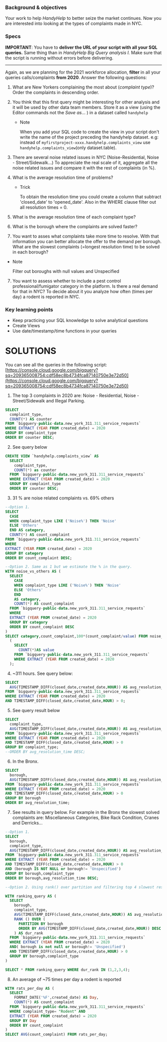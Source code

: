 ### Background & objectives

Your work to help *HandyHelp* to better seize the market continues. Now you are interested into looking at the types of complaints made in NYC.

### Specs

**IMPORTANT**: You have to **deliver the URL of your script with all your SQL queries.** Same thing than in *HandyHelp Big Query analysis I.* Make sure that the script is running without errors before delivering.

---

Again, as we are planning for the 2021 workforce allocation, **filter** in all your queries calls/complaints **from 2020**. Answer the following questions: 

1. What are New Yorkers complaining the most about (*complaint type*)? Order the complaints in descending order. 
2. You think that this first query might be interesting for other analysis and it will be used by other data team members. Store it as a view (using the Editor commands not the *Save as*... ) in a dataset called `handyhelp`
    - Note

        When you add your SQL code to create the view in your script don't write the name of the project preceding the handyhelp dataset. e.g: instead of `myfirstproject-xxxx.handyhelp.complaints_view` use `handyhelp.complaints_view`(only dataset.table).

3. There are several noise related issues in NYC (Noise-Residential, Noise - Street/Sidewalk…) To appreciate the real scale of it, aggregate all the noise related issues and compare it with the rest of complaints (in %). 
4. What is the average resolution time of problems?
    - Trick

        To obtain the resolution time you could create a column that subtract 'closed_date' to 'opened_date'. Also in the WHERE clause filter out all resolution times = 0.

5. What is the average resolution time of each complaint type? 
6. What is the borough where the complaints are solved faster?
7. You want to asses what complaints take more time to resolve. With that information you can better allocate the offer to the demand per borough. What are the slowest complaints (=longest resolution time) to be solved in each borough? 
- Note

    Filter out boroughs with null  values and Unspecified

7. You want to assess whether to include a pest control professional/fumigator category in the platform. Is there a real demand for that in NYC? To decide about it you analyze how often (times per day) a rodent is reported in NYC.

### Key learning points

- Keep practicing your SQL knowledge to solve analytical questions
- Create Views
- Use date/timestamp/time functions in your queries

# SOLUTIONS

You can see all the queries in the following script: [https://console.cloud.google.com/bigquery?sq=209365008754:cdf58ec8b4734fca87140750e3e72d50](https://console.cloud.google.com/bigquery?sq=209365008754:cdf58ec8b4734fca87140750e3e72d50) 

1. The top 3 complaints in 2020 are: Noise - Residential, Noise - Street/Sidewalk and Illegal Parking. 

```sql
SELECT 
  complaint_type,
  COUNT(*) AS counter
FROM `bigquery-public-data.new_york_311.311_service_requests`
WHERE EXTRACT (YEAR FROM created_date) = 2020
GROUP BY complaint_type
ORDER BY counter DESC;
```

2. See query below

```sql
CREATE VIEW `handyhelp.complaints_view` AS
  SELECT
    complaint_type,
    COUNT(*) as counter
  FROM `bigquery-public-data.new_york_311.311_service_requests`
  WHERE EXTRACT (YEAR FROM created_date) = 2020
  GROUP BY complaint_type
  ORDER BY counter DESC;
```

3. 31 % are noise related complaints vs. 69% others

```sql
--Option 1.
SELECT 
  CASE
  WHEN complaint_type LIKE ('Noise%') THEN 'Noise'
  ELSE 'Others'
  END AS category,
  COUNT(*) AS count_complaint
FROM `bigquery-public-data.new_york_311.311_service_requests`
WHERE 
EXTRACT (YEAR FROM created_date) = 2020
GROUP BY category
ORDER BY count_complaint DESC;

--Option 2. Same as 1 but we estimate the % in the query.
WITH noise_vs_others AS (
  SELECT
    CASE
    WHEN complaint_type LIKE ('Noise%') THEN 'Noise'
    ELSE 'Others'
    END
    AS category,
    COUNT(*) AS count_complaint
  FROM `bigquery-public-data.new_york_311.311_service_requests`
  WHERE
  EXTRACT (YEAR FROM created_date) = 2020
  GROUP BY category
  ORDER BY count_complaint DESC
)
SELECT category,count_complaint,100*(count_complaint/value) FROM noise_vs_others,
  (
    SELECT
      COUNT(*)AS value
    FROM `bigquery-public-data.new_york_311.311_service_requests`
    WHERE EXTRACT (YEAR FROM created_date) = 2020
  );
```

4. \~311 hours. See query below:

```sql
SELECT 
  AVG(TIMESTAMP_DIFF(closed_date,created_date,HOUR)) AS avg_resolution_time,
FROM `bigquery-public-data.new_york_311.311_service_requests`
WHERE EXTRACT (YEAR FROM created_date) = 2020
AND TIMESTAMP_DIFF(closed_date,created_date,HOUR) > 0;
```

5.  See query result below

```sql
SELECT 
  complaint_type,
  AVG(TIMESTAMP_DIFF(closed_date,created_date,HOUR)) AS avg_resolution_time,
FROM `bigquery-public-data.new_york_311.311_service_requests`
WHERE EXTRACT (YEAR FROM created_date) = 2020
AND TIMESTAMP_DIFF(closed_date,created_date,HOUR) > 0
GROUP BY complaint_type;
--ORDER BY avg_resolution_time DESC;
```

6. In the Bronx.

```sql
SELECT 
  borough,
  AVG(TIMESTAMP_DIFF(closed_date,created_date,HOUR)) AS avg_resolution_time,
FROM `bigquery-public-data.new_york_311.311_service_requests`
WHERE EXTRACT (YEAR FROM created_date) = 2020
AND TIMESTAMP_DIFF(closed_date,created_date,HOUR) > 0
GROUP BY borough
ORDER BY avg_resolution_time;
```

7. See results in query below. For example in the Bronx the slowest solved complaints are: Miscellaneous Categories, Bike Rack Condition, Cranes and Derricks...

```sql
--Option 1. 
SELECT 
  borough,
  complaint_type,
  AVG(TIMESTAMP_DIFF(closed_date,created_date,HOUR)) AS avg_resolution_time,
FROM `bigquery-public-data.new_york_311.311_service_requests`
WHERE EXTRACT (YEAR FROM created_date) = 2020
AND TIMESTAMP_DIFF(closed_date,created_date,HOUR) > 0
AND (borough IS NOT NULL or borough!= 'Unspecified')
GROUP BY borough,complaint_type
ORDER BY borough,avg_resolution_time DESC;

--Option 2. Using rank() over partition and filtering top 4 slowest resolution complaints/borough

WITH ranking_query AS ( 
  SELECT
    borough,
    complaint_type,
    AVG(TIMESTAMP_DIFF(closed_date,created_date,HOUR)) AS avg_resolution_time,
    RANK () OVER (
      PARTITION BY borough
      ORDER BY AVG(TIMESTAMP_DIFF(closed_date,created_date,HOUR)) DESC
    ) AS dur_rank
  FROM `bigquery-public-data.new_york_311.311_service_requests`
  WHERE EXTRACT (YEAR FROM created_date) = 2020
  AND( borough is not null or borough!= 'Unspecified')
  AND TIMESTAMP_DIFF(closed_date,created_date,HOUR) > 0
  GROUP BY borough,complaint_type
)

SELECT * FROM ranking_query WHERE dur_rank IN (1,2,3,4);
```

8. An average of \~75 times per day a rodent is reported

```sql
WITH rats_per_day AS (
  SELECT
    FORMAT_DATE('%F',created_date) AS Day,
    COUNT(*) AS count_complaint
  FROM `bigquery-public-data.new_york_311.311_service_requests`
  WHERE complaint_type= "Rodent" AND
  EXTRACT (YEAR FROM created_date) = 2020
  GROUP BY Day
  ORDER BY count_complaint
)
SELECT AVG(count_complaint) FROM rats_per_day;
```
